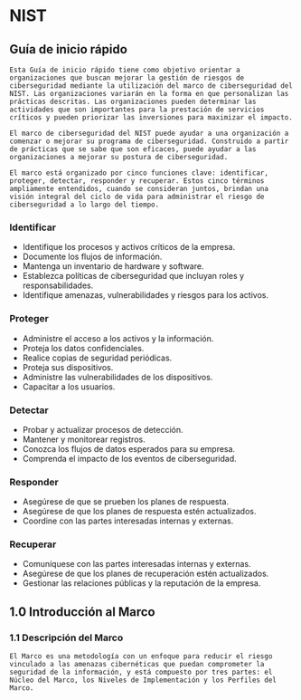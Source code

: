 # NIST
## Guía de inicio rápido
    Esta Guía de inicio rápido tiene como objetivo orientar a organizaciones que buscan mejorar la gestión de riesgos de ciberseguridad mediante la utilización del marco de ciberseguridad del NIST. Las organizaciones variarán en la forma en que personalizan las prácticas descritas. Las organizaciones pueden determinar las actividades que son importantes para la prestación de servicios críticos y pueden priorizar las inversiones para maximizar el impacto.

    El marco de ciberseguridad del NIST puede ayudar a una organización a comenzar o mejorar su programa de ciberseguridad. Construido a partir de prácticas que se sabe que son eficaces, puede ayudar a las organizaciones a mejorar su postura de ciberseguridad.

    El marco está organizado por cinco funciones clave: identificar, proteger, detectar, responder y recuperar. Estos cinco términos ampliamente entendidos, cuando se consideran juntos, brindan una visión integral del ciclo de vida para administrar el riesgo de ciberseguridad a lo largo del tiempo.

### Identificar
- Identifique los procesos y activos críticos de la empresa.
- Documente los flujos de información.
- Mantenga un inventario de hardware y software.
- Establezca políticas de ciberseguridad que incluyan roles y responsabilidades.
- Identifique amenazas, vulnerabilidades y riesgos para los activos.

### Proteger
- Administre el acceso a los activos y la información.
- Proteja los datos confidenciales.
- Realice copias de seguridad periódicas.
- Proteja sus dispositivos.
- Administre las vulnerabilidades de los dispositivos.
- Capacitar a los usuarios.

### Detectar
- Probar y actualizar procesos de detección.
- Mantener y monitorear registros.
- Conozca los flujos de datos esperados para su empresa.
- Comprenda el impacto de los eventos de ciberseguridad.

### Responder
- Asegúrese de que se prueben los planes de respuesta.
- Asegúrese de que los planes de respuesta estén actualizados.
- Coordine con las partes interesadas internas y externas.

### Recuperar
- Comuníquese con las partes interesadas internas y externas.
- Asegúrese de que los planes de recuperación estén actualizados.
- Gestionar las relaciones públicas y la reputación de la empresa.

## 1.0 Introducción al Marco
### 1.1 Descripción del Marco
    El Marco es una metodología con un enfoque para reducir el riesgo vinculado a las amenazas cibernéticas que puedan comprometer la seguridad de la información, y está compuesto por tres partes: el Núcleo del Marco, los Niveles de Implementación y los Perfiles del Marco.

